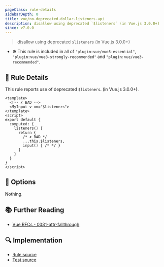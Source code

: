 ```yaml
---
pageClass: rule-details
sidebarDepth: 0
title: vue/no-deprecated-dollar-listeners-api
description: disallow using deprecated `$listeners` (in Vue.js 3.0.0+)
since: v7.0.0
---
```

> disallow using deprecated `$listeners` (in Vue.js 3.0.0+)

- :gear: This rule is included in all of `"plugin:vue/vue3-essential"`, `"plugin:vue/vue3-strongly-recommended"` and `"plugin:vue/vue3-recommended"`.

## :book: Rule Details

This rule reports use of deprecated `$listeners`. (in Vue.js 3.0.0+).

<eslint-code-block :rules="{'vue/no-deprecated-dollar-listeners-api': ['error']}">

```vue
<template>
  <!-- ✗ BAD -->
  <MyInput v-on="$listeners">
</template>
<script>
export default {
  computed: {
    listeners() {
      return {
        /* ✗ BAD */
        ...this.$listeners,
        input() { /* */ }
      }
    }
  }
}
</script>
```

</eslint-code-block>

## :wrench: Options

Nothing.

## :books: Further Reading

- [Vue RFCs - 0031-attr-fallthrough](https://github.com/vuejs/rfcs/blob/master/active-rfcs/0031-attr-fallthrough.md)

## :mag: Implementation

- [Rule source](https://github.com/vuejs/eslint-plugin-vue/blob/master/lib/rules/no-deprecated-dollar-listeners-api.js)
- [Test source](https://github.com/vuejs/eslint-plugin-vue/blob/master/tests/lib/rules/no-deprecated-dollar-listeners-api.js)
